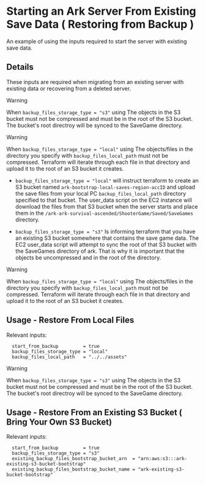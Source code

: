 # Starting an Ark Server From Existing Save Data ( Restoring from Backup )
An example of using the inputs required to start the server with existing save data.

## Details
These inputs are required when migrating from an existing server with existing data or recovering from a deleted server.

> [!WARNING]
> When `backup_files_storage_type = "s3"` using The objects in the S3 bucket must not be compressed and must be in the root of the S3 bucket. The bucket's root directroy will be synced to the SaveGame directory.

> [!WARNING]
> When `backup_files_storage_type = "local"` using The objects/files in the directory you specify with `backup_files_local_path` must not be compressed. Terraform will iterate through each file in that directory and upload it to the root of an S3 bucket it creates.

- `backup_files_storage_type = "local"` will instruct terraform to create an S3 bucket named `ark-bootstrap-local-saves-region-accID` and upload the save files from your local PC `backup_files_local_path` directory specified to that bucket. The user_data script on the EC2 instance will download the files from that S3 bucket when the server starts and place them in the `/ark-ark-survival-ascended/ShooterGame/Saved/SaveGames` directory.

- `backup_files_storage_type = "s3"` Is informing terraform that you have an existing S3 bucket somewhere that contains the save game data. The EC2 user_data script will attempt to sync the root of that S3 bucket with the SaveGames directory of ark. That is why it is important that the objects be uncompressed and in the root of the directory. 

> [!WARNING]
> When `backup_files_storage_type = "local"` using The objects/files in the directory you specify with `backup_files_local_path` must not be compressed. Terraform will iterate through each file in that directory and upload it to the root of an S3 bucket it creates.

## Usage - Restore From Local Files
Relevant inputs:

```HCL
  start_from_backup         = true
  backup_files_storage_type = "local"
  backup_files_local_path   = "../../assets"
```

> [!WARNING]
> When `backup_files_storage_type = "s3"` using The objects in the S3 bucket must not be compressed and must be in the root of the S3 bucket. The bucket's root directroy will be synced to the SaveGame directory.

## Usage - Restore From an Existing S3 Bucket ( Bring Your Own S3 Bucket)
Relevant inputs:

```HCL
  start_from_backup         = true
  backup_files_storage_type = "s3"
  existing_backup_files_bootstrap_bucket_arn  = "arn:aws:s3:::ark-existing-s3-bucket-bootstrap"
  existing_backup_files_bootstrap_bucket_name = "ark-existing-s3-bucket-bootstrap"
```

